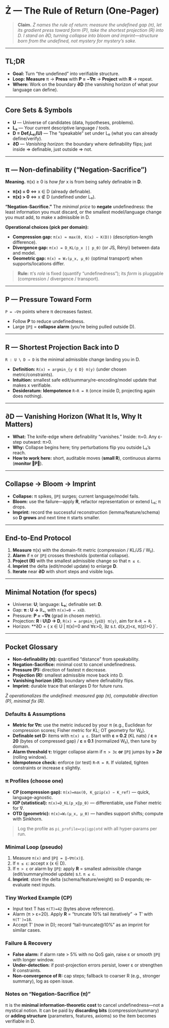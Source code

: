 # Ż — The Rule of Return (One-Pager)

> **Claim.** *Ż names the rule of return: measure the undefined gap (π), let its gradient press toward form (P), take the shortest projection (R) into D. I stand on ∂D, turning collapse into bloom and imprint—structure born from the undefined, not mystery for mystery’s sake.*

---

## TL;DR
- **Goal:** Turn “the undefined” into verifiable structure.
- **Loop:** **Measure** π → **Press** with **P = −∇π** → **Project** with **R** → repeat.
- **Where:** Work on the boundary **∂D** (the vanishing horizon of what your language can define).

---

## Core Sets & Symbols
- **U** — Universe of candidates (data, hypotheses, problems).
- **L₀** — Your current descriptive language / tools.
- **D = Def₍L₀₎(U)** — The “speakable” set under L₀ (what you can already define/verify).
- **∂D** — *Vanishing horizon*: the boundary where definability flips; just inside ⇒ definable, just outside ⇒ not.

---

## π — Non-definability (“Negation-Sacrifice”)
**Meaning.** π(x) ≥ 0 is *how far* x is from being safely definable in **D**.
- **π(x) = 0** ⇔ x ∈ D (already definable).
- **π(x) > 0** ⇔ x ∉ D (undefined under L₀).

**“Negation-Sacrifice.”** The *minimal price* to **negate** undefinedness: the least information you must discard, or the smallest model/language change you must add, to make x admissible in D.

**Operational choices (pick per domain):**
- **Compression gap:** `π(x) ≈ max(0, K(x) − K(D))` (description-length difference).
- **Divergence gap:** `π(x) = D_KL(p_x || p_θ)` (or JS, Rényi) between data and model.
- **Geometric gap:** `π(x) = W₂(μ_x, μ_θ)` (optimal transport) when supports/locations differ.

> **Rule:** π’s *role* is fixed (quantify “undefinedness”); its *form* is pluggable (compression / divergence / transport).

---

## P — Pressure Toward Form
`P = −∇π` points where π decreases fastest.
- Follow **P** to reduce undefinedness.
- Large `‖P‖` = **collapse alarm** (you’re being pulled outside D).

---

## R — Shortest Projection Back into D
`R : U \ D → D` is the minimal admissible change landing you in D.
- **Definition:** `R(x) = argmin_{y ∈ D} π(y)` (under chosen metric/constraints).
- **Intuition:** smallest safe edit/summary/re-encoding/model update that makes x verifiable.
- **Desideratum:** **Idempotence** `R∘R = R` (once inside D, projecting again does nothing).

---

## ∂D — Vanishing Horizon (What It Is, Why It Matters)
- **What:** The knife-edge where definability “vanishes.” Inside: π=0. Any ε-step outward: π>0.
- **Why:** Collapse begins here; tiny perturbations flip you outside L₀’s reach.
- **How to work here:** short, auditable moves (**small R**), continuous alarms (**monitor ‖P‖**).

---

## Collapse → Bloom → Imprint
- **Collapse:** π spikes, `‖P‖` surges; current language/model fails.
- **Bloom:** use the failure—apply **R**, refactor representation or extend L₀; π drops.
- **Imprint:** record the successful reconstruction (lemma/feature/schema) so **D grows** and next time π starts smaller.

---

## End-to-End Protocol
1. **Measure** π(x) with the domain-fit metric (compression / KL/JS / W₂).
2. **Alarm** if `π` or `‖P‖` crosses thresholds (potential collapse).
3. **Project (R)** with the smallest admissible change so that `π ≤ ε`.
4. **Imprint** the delta (edit/model update) to enlarge **D**.
5. **Iterate** near **∂D** with short steps and visible logs.

---

## Minimal Notation (for specs)
- Universe: **U**; language: **L₀**; definable set: **D**.
- Gap: **π : U → ℝ₊**, with `π(x)=0 ⇔ x∈D`.
- Pressure: **P = −∇π** (grad in chosen metric).
- Projection: **R : U\D → D**, `R(x) = argmin_{y∈D} π(y)`, aim for `R∘R = R`.
- Horizon: **∂D = { x ∈ U | π(x)=0 and ∀ε>0, ∃z s.t. d(x,z)<ε, π(z)>0 }`.

---

## Pocket Glossary
- **Non-definability (π):** quantified “distance” from speakability.
- **Negation-Sacrifice:** minimal cost to cancel undefinedness.
- **Pressure (P):** direction of fastest π decrease.
- **Projection (R):** smallest admissible move back into D.
- **Vanishing horizon (∂D):** boundary where definability flips.
- **Imprint:** durable trace that enlarges D for future runs.

*Ż operationalizes the undefined: measured gap (π), computable direction (P), minimal fix (R).*


### Defaults & Assumptions
- **Metric for ∇π:** use the metric induced by your π (e.g., Euclidean for compression scores; Fisher metric for KL; OT geometry for W₂).
- **Definable set D:** items with `π(x) ≤ ε`. Start with **ε = 0.2** (KL nats) / **ε = 20** (bytes of compressed gap) / **ε = 0.1** (normalized W₂), then tune by domain.
- **Alarm threshold τ:** trigger collapse alarm if `π > 3ε` **or** `‖P‖` jumps by **> 2σ** (rolling window).
- **Idempotence check:** enforce (or test) `R∘R = R`. If violated, tighten constraints or increase ε slightly.

### π Profiles (choose one)
- **CP (compression gap):** `π(x)=max(0, K_gzip(x) − K_ref)` — quick, language-agnostic.
- **IGP (statistical):** `π(x)=D_KL(p_x‖p_θ)` — differentiable, use Fisher metric for ∇.
- **OTD (geometric):** `π(x)=W₂(μ_x, μ_θ)` — handles support shifts; compute with Sinkhorn.

> Log the profile as `pi_profile=cp|igp|otd` with all hyper-params per run.

### Minimal Loop (pseudo)
1. Measure `π(x)` and `‖P‖ = ‖−∇π(x)‖`.
2. If `π ≤ ε`: accept x (x ∈ D).
3. If `π > ε` or alarm by `‖P‖`: apply **R** = smallest admissible change (edit/summary/model update) s.t. `π ≤ ε`.
4. **Imprint**: store the delta (schema/feature/weight) so D expands; re-evaluate next inputs.

### Tiny Worked Example (CP)
- Input text T has `π(T)=42` (bytes above reference).  
- Alarm (π > ε=20). Apply **R** = “truncate 10% tail iteratively” → T′ with `π(T′)=18`.  
- Accept T′ (now in D); record “tail-truncate@10%” as an imprint for similar cases.

### Failure & Recovery
- **False alarm:** if alarm rate > 5% with no QoS gain, raise ε or smooth `‖P‖` with longer window.
- **Under-detection:** if post-projection errors persist, lower ε or strengthen R constraints.
- **Non-convergence of R:** cap steps; fallback to coarser R (e.g., stronger summary), log as open issue.

### Notes on “Negation-Sacrifice (π)”
π is the **minimal information-theoretic cost** to cancel undefinedness—not a mystical notion. It can be paid by **discarding bits** (compression/summary) or **adding structure** (parameters, features, axioms) so the item becomes verifiable in D.